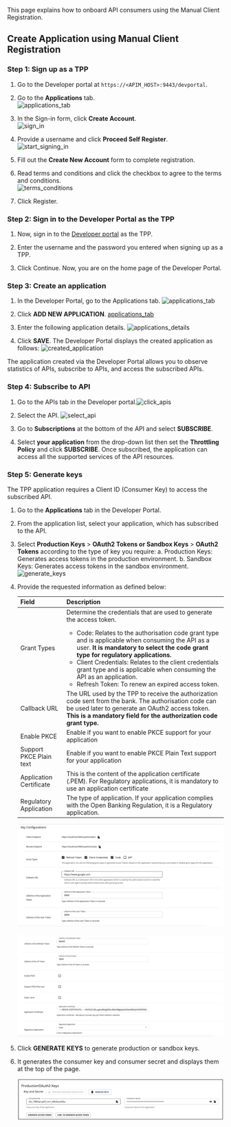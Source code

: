This page explains how to onboard API consumers using the Manual Client Registration. 

## Create Application using Manual Client Registration

### Step 1: Sign up as a TPP

1. Go to the Developer portal at `https://<APIM_HOST>:9443/devportal`.

2. Go to the **Applications** tab. <br/> ![applications_tab](../../assets/img/learn/mcr/applications-tab.png)

3. In the Sign-in form, click **Create Account**. <br/> ![sign_in](../../assets/img/learn/mcr/sign-in-form.png)

4. Provide a username and click **Proceed Self Register**. <br/> ![start_signing_in](../../assets/img/learn/mcr/start-signing-up.png) <br/>

5. Fill out the **Create New Account** form to complete registration.

6. Read terms and conditions and click the checkbox to agree to the terms and conditions. <br/>![terms_conditions](../../assets/img/learn/mcr/read-the-policies.png)

7. Click Register.

### Step 2: Sign in to the Developer Portal as the TPP

1. Now, sign in to the [Developer portal](https://<APIM_HOST>:9443/devportal) as the TPP.

2. Enter the username and the password you entered when signing up as a TPP.

3. Click Continue. Now, you are on the home page of the Developer Portal.

### Step 3: Create an application

1. In the Developer Portal, go to the Applications tab. ![applications_tab](../../assets/img/learn/mcr/applications-tab.png)

2. Click **ADD NEW APPLICATION**. [applications_tab](../../assets/img/learn/mcr/create-new-application.png)  

3. Enter the following application details.  ![applications_details](../../assets/img/learn/mcr/enter-application-details.png)

4. Click **SAVE**. The Developer Portal displays the created application as follows: ![created_application](../../assets/img/learn/mcr/created-application.png)

 
The application created via the Developer Portal allows you to observe statistics of APIs, subscribe to APIs, and access the subscribed APIs.

### Step 4: Subscribe to API

1. Go to the APIs tab in the Developer portal.![click_apis](../../assets/img/learn/mcr/click-apis.png)

2. Select the API. ![select_api](../../assets/img/learn/mcr/select-api.png)

3. Go to **Subscriptions** at the bottom of the API and select **SUBSCRIBE**.

4. Select **your application** from the drop-down list then set the **Throttling Policy** and click **SUBSCRIBE**. Once subscribed, the application can access all the supported services of the API resources.

### Step 5: Generate keys

The TPP application requires a Client ID (Consumer Key) to access the subscribed API.

1. Go to the **Applications** tab in the Developer Portal.

2. From the application list, select your application, which has subscribed to the API.

3. Select **Production Keys** > **OAuth2 Tokens or Sandbox Keys** > **OAuth2 Tokens** according to the type of key you require:
    a. Production Keys: Generates access tokens in the production environment.
    b. Sandbox Keys: Generates access tokens in the sandbox environment. 
     ![generate_keys](../../assets/img/learn/mcr/generate-keys.png)

4. Provide the requested information as defined below:

    | Field | Description |
    |-------|-------------|
    | Grant Types | Determine the credentials that are used to generate the access token. <ul> <li> Code: Relates to the authorisation code grant type and is applicable when consuming the API as a user. **It is mandatory to select the code grant type for regulatory applications.** </li> <li> Client Credentials: Relates to the client credentials grant type and is applicable when consuming the API as an application. </li> <li> Refresh Token: To renew an expired access token. </li> </ul> |
    | Callback URL | The URL used by the TPP to receive the authorization code sent from the bank. The authorisation code can be used later to generate an OAuth2 access token. <br/> **This is a mandatory field for the authorization code grant type.** |
    | Enable PKCE | Enable if you want to enable PKCE support for your application |
    | Support PKCE Plain text | Enable if you want to enable PKCE Plain Text support for your application |
    | Application Certificate | This is the content of the application certificate (.PEM). For Regulatory applications, it is mandatory to use an application certificate |
    | Regulatory Application | The type of application. If your application complies with the Open Banking Regulation, it is a Regulatory application. |

    ![enter_application_details](../../assets/img/learn/mcr/enter-application-details-1.png)

    ![enter_application_details](../../assets/img/learn/mcr/enter-application-details-2.png)

5. Click **GENERATE KEYS** to generate production or sandbox keys.

6. It generates the consumer key and consumer secret and displays them at the top of the page.

    ![generated-keys](../../assets/img/learn/mcr/generated-keys.png)
